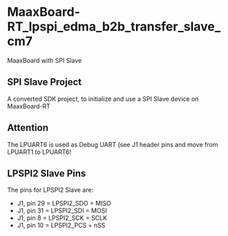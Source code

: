 # MaaxBoard-RT_lpspi_edma_b2b_transfer_slave_cm7
 MaaxBoard with SPI Slave

## SPI Slave Project
A converted SDK project, to initialize and use a SPI Slave device
on MaaxBoard-RT

## Attention
The LPUART6 is used as Debug UART (see J1 header pins and move from
LPUART1 to LPUART6!

## LPSPI2 Slave Pins
The pins for LPSPI2 Slave are:
* J1, pin 29 = LPSPI2_SDO = MISO
* J1, pin 31 = LPSPI2_SDI = MOSI
* J1, pin  8 = LPSPI2_SCK = SCLK
* J1, pin 10 = LPSPI2_PCS = nSS

